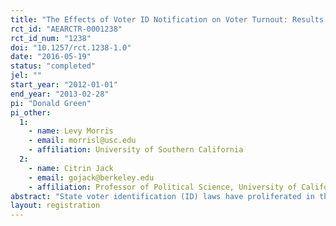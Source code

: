 ```yaml
---
title: "The Effects of Voter ID Notification on Voter Turnout: Results from a Large-Scale Field Experiment"
rct_id: "AEARCTR-0001238"
rct_id_num: "1238"
doi: "10.1257/rct.1238-1.0"
date: "2016-05-19"
status: "completed"
jel: ""
start_year: "2012-01-01"
end_year: "2013-02-28"
pi: "Donald Green"
pi_other:
  1:
    - name: Levy Morris
    - email: morrisl@usc.edu
    - affiliation: University of Southern California
  2:
    - name: Citrin Jack
    - email: gojack@berkeley.edu
    - affiliation: Professor of Political Science, University of California Berkeley
abstract: "State voter identification (ID) laws have proliferated in the past ten years. Political campaigns remain divided about whether and how to address identification requirements when encouraging voter turnout. This article reports results from a direct mail get-out-the-vote (GOTV) experiment, conducted during the run-up to the 2012 general election in counties along the Tennessee-Virginia border and in heavily African American precincts in Roanoke and Knoxville. Results indicate that informing low-propensity voters of a new identification requirement raises turnout by approximately one percentage point. Messages providing details about ID requirements and offering to help recipients obtain acceptable ID appear somewhat more effective than messages only pointing out the need to bring proof of identification. These mailings, which have similar effects in both states, also appear to raise turnout among others in the recipients’ households. Overall, we find no evidence that calling attention to voter identification requirements dissuades voters from voting."
layout: registration
---
```


